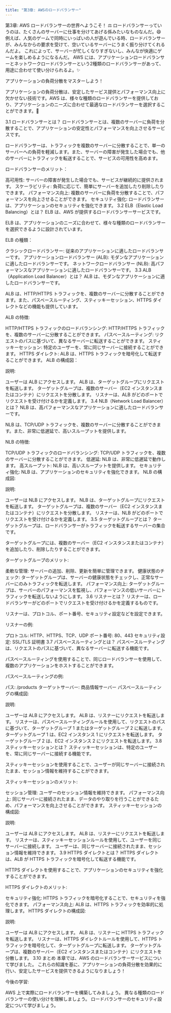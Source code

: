 ```yaml
---
title: "第3章: AWSのロードバランサー"
---
```


第3章: AWS ロードバランサーの世界へようこそ！ ⚖️
ロードバランサーっていうのは、たくさんのサーバーに仕事を分けてあげる係みたいなものなんだ。😄
例えば、人気のゲームで同時にいっぱいの人が遊んでいる時、ロードバランサーが、みんなからの要求を受けて、空いているサーバーにうまく振り分けてくれるんだよ。
これによって、サーバーが忙しくなりすぎないし、みんなが快適にゲームを楽しめるようになるんだ。
AWS には、アプリケーションロードバランサーとネットワークロードバランサーという2種類のロードバランサーがあって、用途に合わせて使い分けられるよ。✨

アプリケーションの負荷分散をマスターしよう！

アプリケーションの負荷分散は、安定したサービス提供とパフォーマンス向上に欠かせない技術です。AWS は、様々な種類のロードバランサーを提供しており、アプリケーションのニーズに合わせて最適なロードバランサーを選択することができます。🚀

3.1 ロードバランサーとは？
ロードバランサーとは、複数のサーバーに負荷を分散することで、アプリケーションの安定性とパフォーマンスを向上させるサービスです。

ロードバランサーは、トラフィックを複数のサーバーに分散することで、単一のサーバーへの負荷を軽減します。また、サーバーの障害が発生した場合でも、他のサーバーにトラフィックを転送することで、サービスの可用性を高めます。

ロードバランサーのメリット：

高可用性: サーバーの障害が発生した場合でも、サービスが継続的に提供されます。
スケーラビリティ: 負荷に応じて、簡単にサーバーを追加したり削除したりできます。
パフォーマンス向上: 複数のサーバーに負荷を分散することで、パフォーマンスを向上させることができます。
セキュリティ強化: ロードバランサーは、アプリケーションのセキュリティを強化できます。
3.2 ELB（Elastic Load Balancing）とは？
ELB は、AWS が提供するロードバランサーサービスです。

ELB は、アプリケーションのニーズに合わせて、様々な種類のロードバランサーを選択できるように設計されています。

ELB の種類：

クラシックロードバランサー: 従来のアプリケーションに適したロードバランサーです。
アプリケーションロードバランサー (ALB): モダンなアプリケーションに適したロードバランサーです。
ネットワークロードバランサー (NLB): 高パフォーマンスなアプリケーションに適したロードバランサーです。
3.3 ALB（Application Load Balancer）とは？
ALB は、モダンなアプリケーションに適したロードバランサーです。

ALB は、HTTP/HTTPS トラフィックを、複数のサーバーに分散することができます。また、パスベースルーティング、スティッキーセッション、HTTPS ダイレクトなどの機能も提供しています。

ALB の特徴:

HTTP/HTTPS トラフィックのロードバランシング: HTTP/HTTPS トラフィックを、複数のサーバーに分散することができます。
パスベースルーティング: リクエストのパスに基づいて、異なるサーバーに転送することができます。
スティッキーセッション: 特定のユーザーを、常に同じサーバーに接続することができます。
HTTPS ダイレクト: ALB は、HTTPS トラフィックを暗号化して転送することができます。
ALB の構成図：


説明:

ユーザーは ALB にアクセスします。
ALB は、ターゲットグループにリクエストを転送します。
ターゲットグループは、複数のサーバー（EC2 インスタンスまたはコンテナ）にリクエストを分散します。
リスナーは、ALB がどのポートでリクエストを受け付けるかを定義します。
3.4 NLB（Network Load Balancer）とは？
NLB は、高パフォーマンスなアプリケーションに適したロードバランサーです。

NLB は、TCP/UDP トラフィックを、複数のサーバーに分散することができます。また、非常に低遅延で、高いスループットを提供します。

NLB の特徴:

TCP/UDP トラフィックのロードバランシング: TCP/UDP トラフィックを、複数のサーバーに分散することができます。
低遅延: NLB は、非常に低遅延で動作します。
高スループット: NLB は、高いスループットを提供します。
セキュリティ強化: NLB は、アプリケーションのセキュリティを強化できます。
NLB の構成図:


説明:

ユーザーは NLB にアクセスします。
NLB は、ターゲットグループにリクエストを転送します。
ターゲットグループは、複数のサーバー（EC2 インスタンスまたはコンテナ）にリクエストを分散します。
リスナーは、NLB がどのポートでリクエストを受け付けるかを定義します。
3.5 ターゲットグループとは？
ターゲットグループは、ロードバランサーがトラフィックを転送するサーバーの集合です。

ターゲットグループには、複数のサーバー（EC2 インスタンスまたはコンテナ）を追加したり、削除したりすることができます。

ターゲットグループのメリット:

柔軟な管理: サーバーの追加、削除、更新を簡単に管理できます。
健康状態のチェック: ターゲットグループは、サーバーの健康状態をチェックし、正常なサーバーにのみトラフィックを転送します。
パフォーマンス向上: ターゲットグループは、サーバーのパフォーマンスを監視し、パフォーマンスの低いサーバーにトラフィックを転送しないようにします。
3.6 リスナーとは？
リスナーは、ロードバランサーがどのポートでリクエストを受け付けるかを定義するものです。

リスナーは、プロトコル、ポート番号、セキュリティ設定などを設定できます。

リスナーの例:

プロトコル: HTTP、HTTPS、TCP、UDP
ポート番号: 80、443
セキュリティ設定: SSL/TLS 証明書
3.7 パスベースルーティングとは？
パスベースルーティングは、リクエストのパスに基づいて、異なるサーバーに転送する機能です。

パスベースルーティングを使用することで、同じロードバランサーを使用して、複数のアプリケーションをホストすることができます。

パスベースルーティングの例:

パス: /products
ターゲットサーバー: 商品情報サーバー
パスベースルーティングの構成図:


説明:

ユーザーは ALB にアクセスします。
ALB は、リスナーにリクエストを転送します。
リスナーは、パスベースルーティングルールを使用して、リクエストのパスに基づいて、ターゲットグループ 1 またはターゲットグループ 2 に転送します。
ターゲットグループ 1 は、EC2 インスタンス 1 にリクエストを転送します。
ターゲットグループ 2 は、EC2 インスタンス 2 にリクエストを転送します。
3.8 スティッキーセッションとは？
スティッキーセッションは、特定のユーザーを、常に同じサーバーに接続する機能です。

スティッキーセッションを使用することで、ユーザーが同じサーバーに接続されたまま、セッション情報を維持することができます。

スティッキーセッションのメリット:

セッション管理: ユーザーのセッション情報を維持できます。
パフォーマンス向上: 同じサーバーに接続されたまま、データのやり取りを行うことができるため、パフォーマンスを向上させることができます。
スティッキーセッションの構成図:


説明:

ユーザーは ALB にアクセスします。
ALB は、リスナーにリクエストを転送します。
リスナーは、スティッキーセッションルールを使用して、ユーザーを同じサーバーに接続します。
ユーザーは、同じサーバーに接続されたまま、セッション情報を維持できます。
3.9 HTTPS ダイレクトとは？
HTTPS ダイレクトは、ALB が HTTPS トラフィックを暗号化して転送する機能です。

HTTPS ダイレクトを使用することで、アプリケーションのセキュリティを強化することができます。

HTTPS ダイレクトのメリット:

セキュリティ強化: HTTPS トラフィックを暗号化することで、セキュリティを強化できます。
パフォーマンス向上: ALB は、HTTPS トラフィックを効率的に処理します。
HTTPS ダイレクトの構成図:


説明:

ユーザーは ALB にアクセスします。
ALB は、リスナーに HTTPS トラフィックを転送します。
リスナーは、HTTPS ダイレクトルールを使用して、HTTPS トラフィックを暗号化して、ターゲットグループに転送します。
ターゲットグループは、複数のサーバー（EC2 インスタンスまたはコンテナ）にリクエストを分散します。
3.10 まとめ
本章では、AWS のロードバランサーサービスについて学びました。 これらの知識を基に、アプリケーションの負荷分散を効果的に行い、安定したサービスを提供できるようになりましょう！

今後の学習:

AWS 上で実際にロードバランサーを構築してみましょう。
異なる種類のロードバランサーの使い分けを理解しましょう。
ロードバランサーのセキュリティ設定について学びましょう。